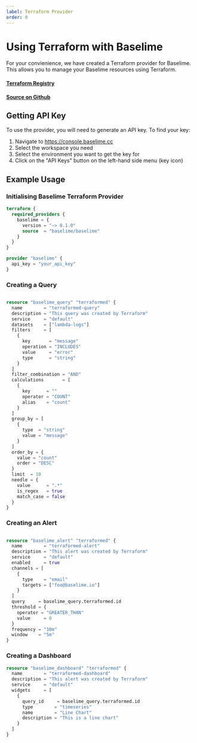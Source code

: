 ```yaml
---
label: Terraform Provider
order: 0
---
```


# Using Terraform with Baselime
For your convienience, we have created a Terraform provider for Baselime. This allows you to manage your Baselime resources using Terraform.

#### [Terraform Registry](https://registry.terraform.io/providers/baselime/baselime/latest)
#### [Source on Github](https://github.com/baselime/terraform-provider-baselime/tree/main)

## Getting API Key
To use the provider, you will need to generate an API key. To find your key:
1. Navigate to https://console.baselime.cc
2. Select the workspace you need
3. Select the environment you want to get the key for
4. Click on the "API Keys" button on the left-hand side menu (key icon)

## Example Usage

### Initialising Baselime Terraform Provider
```terraform
terraform {
  required_providers {
    baselime = {
      version = "~> 0.1.0"
      source  = "baselime/baselime"
    }
  }
}

provider "baselime" {
  api_key = "your_api_key"
}
```

### Creating a Query
```terraform

resource "baselime_query" "terraformed" {
  name        = "terraformed-query"
  description = "This query was created by Terraform"
  service     = "default"
  datasets    = ["lambda-logs"]
  filters     = [
    {
      key       = "message"
      operation = "INCLUDES"
      value     = "error"
      type      = "string"
    }
  ]
  filter_combination = "AND"
  calculations       = [
    {
      key      = ""
      operator = "COUNT"
      alias    = "count"
    }
  ]
  group_by = [
    {
      type  = "string"
      value = "message"
    }
  ]
  order_by = {
    value = "count"
    order = "DESC"
  }
  limit  = 10
  needle = {
    value      = ".*"
    is_regex   = true
    match_case = false
  }
}
```

### Creating an Alert
```terraform

resource "baselime_alert" "terraformed" {
  name        = "terraformed-alert"
  description = "This alert was created by Terraform"
  service     = "default"
  enabled     = true
  channels = [
    {
      type    = "email"
      targets = ["foo@baselime.io"]
    }
  ]
  query     = baselime_query.terraformed.id
  threshold = {
    operator = "GREATER_THAN"
    value     = 0
  }
  frequency = "10m"
  window    = "5m"
}
```


### Creating a Dashboard
```terraform
resource "baselime_dashboard" "terraformed" {
  name        = "terraformed-dashboard"
  description = "This alert was created by Terraform"
  service     = "default"
  widgets     = [
    {
      query_id     = baselime_query.terraformed.id
      type        = "timeseries"
      name        = "Line Chart"
      description = "This is a line chart"
    }
  ]
}
```
